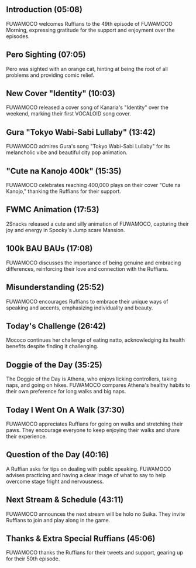 ## Introduction (05:08)

FUWAMOCO welcomes Ruffians to the 49th episode of FUWAMOCO Morning, expressing gratitude for the support and enjoyment over the episodes.

## Pero Sighting (07:05)

Pero was sighted with an orange cat, hinting at being the root of all problems and providing comic relief.

## New Cover "Identity" (10:03)

FUWAMOCO released a cover song of Kanaria's "Identity" over the weekend, marking their first VOCALOID song cover.

## Gura "Tokyo Wabi-Sabi Lullaby" (13:42)

FUWAMOCO admires Gura's song "Tokyo Wabi-Sabi Lullaby" for its melancholic vibe and beautiful city pop animation.

## "Cute na Kanojo 400k" (15:35)

FUWAMOCO celebrates reaching 400,000 plays on their cover "Cute na Kanojo," thanking the Ruffians for their support.

## FWMC Animation (17:53)

2Snacks released a cute and silly animation of FUWAMOCO, capturing their joy and energy in Spooky's Jump scare Mansion.

## 100k BAU BAUs (17:08)

FUWAMOCO discusses the importance of being genuine and embracing differences, reinforcing their love and connection with the Ruffians.

## Misunderstanding (25:52)

FUWAMOCO encourages Ruffians to embrace their unique ways of speaking and accents, emphasizing individuality and beauty.

## Today's Challenge (26:42)

Mococo continues her challenge of eating natto, acknowledging its health benefits despite finding it challenging.

## Doggie of the Day (35:25)

The Doggie of the Day is Athena, who enjoys licking controllers, taking naps, and going on hikes. FUWAMOCO compares Athena's healthy habits to their own preference for long walks and big naps.

## Today I Went On A Walk (37:30)

FUWAMOCO appreciates Ruffians for going on walks and stretching their paws. They encourage everyone to keep enjoying their walks and share their experience.

## Question of the Day (40:16)

A Ruffian asks for tips on dealing with public speaking. FUWAMOCO advises practicing and having a clear image of what to say to help overcome stage fright and nervousness.

## Next Stream & Schedule (43:11)

FUWAMOCO announces the next stream will be holo no Suika. They invite Ruffians to join and play along in the game​​.

## Thanks & Extra Special Ruffians (45:06)

FUWAMOCO thanks the Ruffians for their tweets and support, gearing up for their 50th episode.
